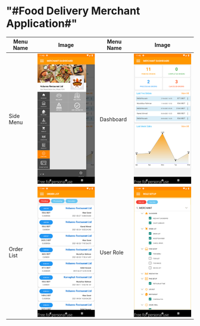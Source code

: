 <h1>"#Food Delivery Merchant Application#"</h1>

Menu Name                  |  Image                                                                   |Menu Name                  |  Image                                                             |
---------------------------|--------------------------------------------------------------------------|---------------------------|--------------------------------------------------------------------| 
Side Menu                  |  <img src="./screen_shots/sideMenu.png" width="250" height="350">        |Dashboard                  |  <img src="./screen_shots/dashboard.png" width="250" height="350"> |
Order List                 |  <img src="./screen_shots/orderList.png" width="250" height="350">       |User Role                  |  <img src="./screen_shots/userRole.png" width="250" height="350">  |



